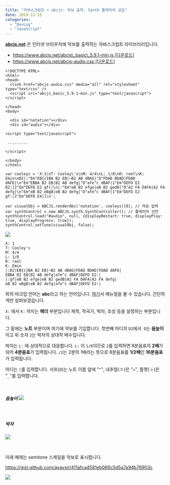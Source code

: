 ```yaml
---
title: "자바스크립트 + abcjs: 악보 출력, Synth 플레이어 삽입"
date: 2019-11-15
categories: 
  - "DevLog"
  - "JavaScript"
---
```


[**abcjs.net**](https://www.abcjs.net/) 은 인터넷 브라우저에 악보를 출력하는 자바스크립트 라이브러리입니다.

- [https://www.abcjs.net/abcjs\_basic\_5.9.1-min.js \[다운로드\]](https://www.abcjs.net/abcjs_basic_5.9.1-min.js)
- [https://www.abcjs.net/abcjs-audio.css \[다운로드\]](https://www.abcjs.net/abcjs-audio.css)

```
<!DOCTYPE HTML>
<html>
<head>
  <link href="abcjs-audio.css" media="all" rel="stylesheet" type="text/css" />
  <script src="abcjs_basic_5.9.1-min.js" type="text/javascript"></script>

</head>
<body>

  <div id="notation"></div>
  <div id="audio"></div>

<script type="text/javascript">

 .........

</script>

</body>
</html>
```

```
var cooleys = 'X:1\nT: Cooley\'s\nM: 4/4\nL: 1/8\nR: reel\nK: Emin\nD2|:"Em"EB{c}BA B2 EB|~B2 AB dBAG|"D"FDAD BDAD|FDAD dAFD|\n"Em"EBBA B2 EB|B2 AB defg|"D"afe^c dBAF|1"Em"DEFD E2 D2:|2"Em"DEFD E2 gf||\n|:"Em"eB B2 efge|eB B2 gedB|"D"A2 FA DAFA|A2 FA defg|\n"Em"eB B2 eBgB|eB B2 defg|"D"afe^c dBAF|1"Em"DEFD E2 gf:|2"Em"DEFD E4|]\n';

var visualObj = ABCJS.renderAbc('notation', cooleys)[0]; // 악보 입력
var synthControl = new ABCJS.synth.SynthController(); // 플레이어 선언
synthControl.load("#audio", null, {displayRestart: true, displayPlay: true, displayProgress: true});
synthControl.setTune(visualObj, false);
```

 ![](/assets/img/wp-content/uploads/2019/11/스크린샷-2019-11-16-오전-2.13.08.png)

```
X: 1
T: Cooley's
M: 4/4
L: 1/8
R: reel
K: Emin
|:D2|EB{c}BA B2 EB|~B2 AB dBAG|FDAD BDAD|FDAD dAFD|
EBBA B2 EB|B2 AB defg|afe^c dBAF|DEFD E2:|
|:gf|eB B2 efge|eB B2 gedB|A2 FA DAFA|A2 FA defg|
eB B2 eBgB|eB B2 defg|afe^c dBAF|DEFD E2:|
```

위의 마크업 언어는 **abc**라고 하는 언어입니다. [여기](http://abcnotation.com/blog/2010/01/31/how-to-understand-abc-the-basics/)서 매뉴얼을 볼 수 있습니다. 간단하게만 살펴보겠습니다.

`X:` 에서 `K:` 까지는 **헤더** 부분입니다 제목, 작곡가, 박자, 조성 등을 설정하는 부분입니다.

그 밑에는 **노트** 부분이며 여기에 악보를 기입합니다. 첫번째 마디의 `D2`에서  `D`는 **음높이**이고 뒤 숫자 `2`는 박자의 상대적 배수입니다.

박자는 `L:` 에 상대적으로 대응합니다. `L:` 이 `1/8`이므로 `2`를 입력하면 8분음표의 **2배**가 되어 **4분음표**가 입력됩니다. `/2`는 2분의 1배라는 뜻으로 8분음표를 **1/2배**인 **16분음표**가 입력됩니다.

마디는 `|`를 입력합니다. 샤프(♯)는 노트 이름 앞에 "`^`", 내추럴(♮)은 "`=`", 플랫(♭)은 "`_`"를 입력합니다.

 

##### **음높이** ![](/assets/img/wp-content/uploads/2019/11/스크린샷-2019-11-16-오전-2.19.27.png)

 

##### **박자**

 ![](/assets/img/wp-content/uploads/2019/11/스크린샷-2019-11-16-오전-2.24.16.png)

 

아래 예제는 semitone 스케일을 악보로 표시합니다.

https://gist.github.com/ayaysir/411afca4581eb066c5d5a7a94b76903c

 ![](/assets/img/wp-content/uploads/2019/11/스크린샷-2019-11-16-오전-2.27.51.png)
